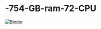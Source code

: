 # -754-GB-ram-72-CPU
[![Binder](https://mybinder.org/badge_logo.svg)](https://mybinder.org/v2/git/https%3A%2F%2Fgithub.com%2Fhelpotwanted%2F-754-GB-ram-72-CPU.git/HEAD)

